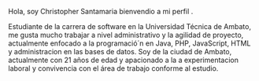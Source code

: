Hola, soy Christopher Santamaria bienvendio a mi perfil .

Estudiante de la  carrera de software en la Universidad Técnica de Ambato,  me gusta mucho trabajar a nivel administrativo y la agilidad de proyecto, actualmente enfocado a la programació´n  en Java, PHP, JavaScript, HTML y  administracion en las bases de datos.
Soy de la ciudad de Ambato, actualmente con 21 años de edad y apacionado a la a experimentacion laboral y convivencia con el área de trabajo conforme al estudio. 

